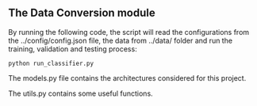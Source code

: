 ## The Data Conversion module

By running the following code, the script will read the configurations from the ../config/config.json file, the data from ../data/ folder and run the training, validation and testing process:

    python run_classifier.py
    
The models.py file contains the architectures considered for this project.

The utils.py contains some useful functions.